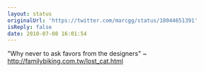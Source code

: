 ```yaml
---
layout: status
originalUrl: 'https://twitter.com/marcgg/status/18044651391'
isReply: false
date: 2010-07-08 16:01:54
---
```


"Why never to ask favors from the designers" ~ http://familybiking.com.tw/lost_cat.html
